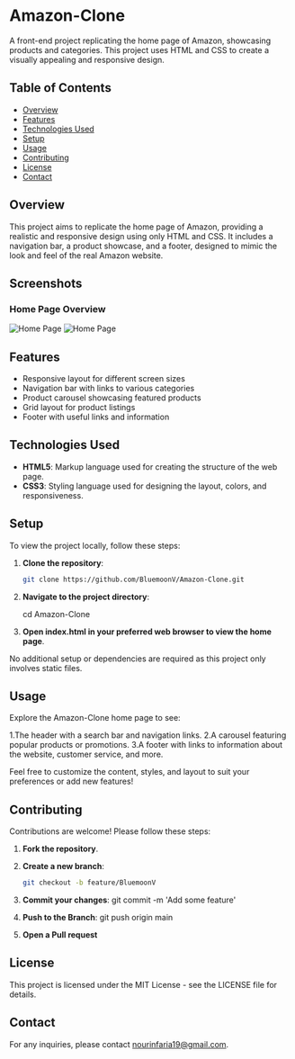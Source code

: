 # Amazon-Clone

A front-end project replicating the home page of Amazon, showcasing products and categories. This project uses HTML and CSS to create a visually appealing and responsive design.

## Table of Contents
- [Overview](#overview)
- [Features](#features)
- [Technologies Used](#technologies-used)
- [Setup](#setup)
- [Usage](#usage)
- [Contributing](#contributing)
- [License](#license)
- [Contact](#contact)

## Overview

This project aims to replicate the home page of Amazon, providing a realistic and responsive design using only HTML and CSS. It includes a navigation bar, a product showcase, and a footer, designed to mimic the look and feel of the real Amazon website.

## Screenshots

### Home Page Overview

![Home Page](/head.png)
![Home Page](/Foot.png)

## Features

- Responsive layout for different screen sizes
- Navigation bar with links to various categories
- Product carousel showcasing featured products
- Grid layout for product listings
- Footer with useful links and information

## Technologies Used

- **HTML5**: Markup language used for creating the structure of the web page.
- **CSS3**: Styling language used for designing the layout, colors, and responsiveness.

## Setup

To view the project locally, follow these steps:

1. **Clone the repository**:
   ```bash
   git clone https://github.com/BluemoonV/Amazon-Clone.git

2. **Navigate to the project directory**:

    cd Amazon-Clone

3. **Open index.html in your preferred web browser to view the home page**.

No additional setup or dependencies are required as this project only involves static files.

## Usage
Explore the Amazon-Clone home page to see:

1.The header with a search bar and navigation links.
2.A carousel featuring popular products or promotions.
3.A footer with links to information about the website, customer service, and more.

Feel free to customize the content, styles, and layout to suit your preferences or add new features!

## Contributing

Contributions are welcome! Please follow these steps:

1. **Fork the repository**.

2. **Create a new branch**:
   ```bash
   git checkout -b feature/BluemoonV

3. **Commit your changes**:
    git commit -m 'Add some feature'

4. **Push to the Branch**:
    git push origin main

5. **Open a Pull request**

## License
This project is licensed under the MIT License - see the LICENSE file for details.

## Contact
For any inquiries, please contact nourinfaria19@gmail.com.


